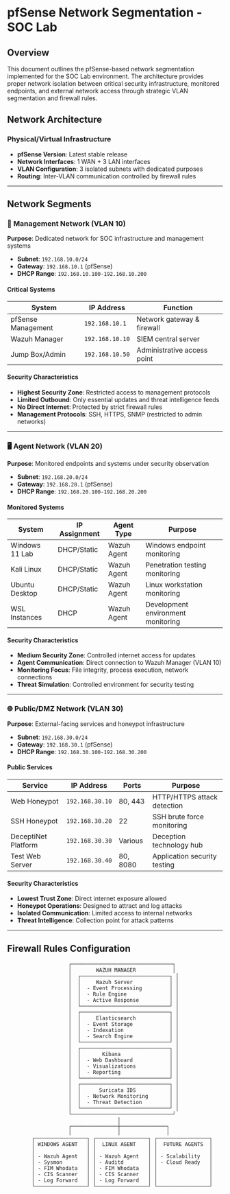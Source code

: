 
# pfSense Network Segmentation - SOC Lab

## Overview
This document outlines the pfSense-based network segmentation implemented for the SOC Lab environment. The architecture provides proper network isolation between critical security infrastructure, monitored endpoints, and external network access through strategic VLAN segmentation and firewall rules.

## Network Architecture

### Physical/Virtual Infrastructure
- **pfSense Version**: Latest stable release
- **Network Interfaces**: 1 WAN + 3 LAN interfaces
- **VLAN Configuration**: 3 isolated subnets with dedicated purposes
- **Routing**: Inter-VLAN communication controlled by firewall rules

---

## Network Segments

### 🔧 Management Network (VLAN 10)
**Purpose**: Dedicated network for SOC infrastructure and management systems
- **Subnet**: `192.168.10.0/24`
- **Gateway**: `192.168.10.1` (pfSense)
- **DHCP Range**: `192.168.10.100-192.168.10.200`

#### Critical Systems
| System | IP Address | Function |
|--------|------------|----------|
| pfSense Management | `192.168.10.1` | Network gateway & firewall |
| Wazuh Manager | `192.168.10.10` | SIEM central server |
| Jump Box/Admin | `192.168.10.50` | Administrative access point |

#### Security Characteristics
- **Highest Security Zone**: Restricted access to management protocols
- **Limited Outbound**: Only essential updates and threat intelligence feeds
- **No Direct Internet**: Protected by strict firewall rules
- **Management Protocols**: SSH, HTTPS, SNMP (restricted to admin networks)

---

### 🖥️ Agent Network (VLAN 20)
**Purpose**: Monitored endpoints and systems under security observation
- **Subnet**: `192.168.20.0/24`
- **Gateway**: `192.168.20.1` (pfSense)
- **DHCP Range**: `192.168.20.100-192.168.20.200`

#### Monitored Systems
| System | IP Assignment | Agent Type | Purpose |
|--------|---------------|------------|---------|
| Windows 11 Lab | DHCP/Static | Wazuh Agent | Windows endpoint monitoring |
| Kali Linux | DHCP/Static | Wazuh Agent | Penetration testing monitoring |
| Ubuntu Desktop | DHCP/Static | Wazuh Agent | Linux workstation monitoring |
| WSL Instances | DHCP | Wazuh Agent | Development environment monitoring |

#### Security Characteristics
- **Medium Security Zone**: Controlled internet access for updates
- **Agent Communication**: Direct connection to Wazuh Manager (VLAN 10)
- **Monitoring Focus**: File integrity, process execution, network connections
- **Threat Simulation**: Controlled environment for security testing

---

### 🌐 Public/DMZ Network (VLAN 30)
**Purpose**: External-facing services and honeypot infrastructure
- **Subnet**: `192.168.30.0/24`
- **Gateway**: `192.168.30.1` (pfSense)
- **DHCP Range**: `192.168.30.100-192.168.30.200`

#### Public Services
| Service | IP Address | Ports | Purpose |
|---------|------------|-------|---------|
| Web Honeypot | `192.168.30.10` | 80, 443 | HTTP/HTTPS attack detection |
| SSH Honeypot | `192.168.30.20` | 22 | SSH brute force monitoring |
| DeceptiNet Platform | `192.168.30.30` | Various | Deception technology hub |
| Test Web Server | `192.168.30.40` | 80, 8080 | Application security testing |

#### Security Characteristics
- **Lowest Trust Zone**: Direct internet exposure allowed
- **Honeypot Operations**: Designed to attract and log attacks
- **Isolated Communication**: Limited access to internal networks
- **Threat Intelligence**: Collection point for attack patterns

---

## Firewall Rules Configuration


```
                    ┌─────────────────────────────────┐
                    │        WAZUH MANAGER            │
                    │  ┌─────────────────────────────┐ │
                    │  │     Wazuh Server            │ │
                    │  │  - Event Processing         │ │
                    │  │  - Rule Engine              │ │
                    │  │  - Active Response          │ │
                    │  └─────────────────────────────┘ │
                    │  ┌─────────────────────────────┐ │
                    │  │     Elasticsearch           │ │
                    │  │  - Event Storage            │ │
                    │  │  - Indexation               │ │ 
                    │  │  - Search Engine            │ │
                    │  └─────────────────────────────┘ │
                    │  ┌─────────────────────────────┐ │
                    │  │       Kibana                │ │
                    │  │  - Web Dashboard            │ │
                    │  │  - Visualizations           │ │
                    │  │  - Reporting                │ │
                    │  └─────────────────────────────┘ │
                    │  ┌─────────────────────────────┐ │
                    │  │      Suricata IDS           │ │
                    │  │  - Network Monitoring       │ │
                    │  │  - Threat Detection         │ │
                    │  └─────────────────────────────┘ │
                    └─────────────────────────────────┘
                                    │
                    ┌───────────────┼───────────────┐
                    │               │               │
        ┌─────────────────┐ ┌─────────────────┐ ┌─────────────────┐
        │ WINDOWS AGENT   │ │  LINUX AGENT    │ │  FUTURE AGENTS  │
        │                 │ │                 │ │                 │
        │ - Wazuh Agent   │ │ - Wazuh Agent   │ │ - Scalability   │
        │ - Sysmon        │ │ - Auditd        │ │ - Cloud Ready   │
        │ - FIM Whodata   │ │ - FIM Whodata   │ │                 │
        │ - CIS Scanner   │ │ - CIS Scanner   │ │                 │
        │ - Log Forward   │ │ - Log Forward   │ │                 │
        └─────────────────┘ └─────────────────┘ └─────────────────┘
```